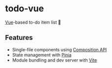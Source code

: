 # todo-vue

[Vue](https://vuejs.org/)-based to-do item list :vulcan_salute:

## Features

- Single-file components using [Composition API](https://vuejs.org/api/sfc-script-setup.html)
- State management with [Pinia](https://pinia.vuejs.org/)
- Module bundling and dev server with [Vite](https://vitejs.dev/)
